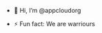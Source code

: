 - 👋 Hi, I’m @appcloudorg

- ⚡ Fun fact: We are warriours

<!---
appcloudorg/appcloudorg is a ✨ special ✨ repository because its `README.md` (this file) appears on your GitHub profile.
You can click the Preview link to take a look at your changes.
--->
